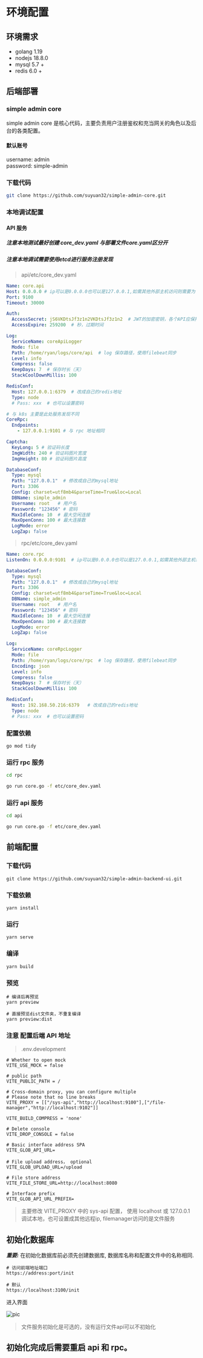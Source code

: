 # 环境配置

## 环境需求
- golang 1.19
- nodejs 18.8.0
- mysql 5.7 +
- redis 6.0 +

## 后端部署

### simple admin core
simple admin core 是核心代码，主要负责用户注册鉴权和充当网关的角色以及后台的各类配置。

#### 默认账号
username:     admin  \
password:     simple-admin

### 下载代码 
```bash
git clone https://github.com/suyuan32/simple-admin-core.git
```

### 本地调试配置
#### API 服务
##### 注意本地测试最好创建 core_dev.yaml 与部署文件core.yaml区分开
##### 注意本地调试需要使用etcd进行服务注册发现
> api/etc/core_dev.yaml
```yaml
Name: core.api
Host: 0.0.0.0 # ip可以是0.0.0.0也可以是127.0.0.1,如需其他外部主机访问则需要为 0.0.0.0
Port: 9100
Timeout: 30000

Auth:
  AccessSecret: jS6VKDtsJf3z1n2VKDtsJf3z1n2  # JWT的加密密钥，各个API应保持一致才能解析
  AccessExpire: 259200  # 秒，过期时间

Log:
  ServiceName: coreApiLogger
  Mode: file
  Path: /home/ryan/logs/core/api  # log 保存路径，使用filebeat同步
  Level: info
  Compress: false
  KeepDays: 7  # 保存时长（天）
  StackCoolDownMillis: 100

RedisConf:
  Host: 127.0.0.1:6379  # 改成自己的redis地址
  Type: node
  # Pass: xxx  # 也可以设置密码

# 与 k8s 主要是此处服务发现不同
CoreRpc:
  Endpoints:
    - 127.0.0.1:9101 # 与 rpc 地址相同

Captcha:
  KeyLong: 5 # 验证码长度
  ImgWidth: 240 # 验证码图片宽度
  ImgHeight: 80 # 验证码图片高度

DatabaseConf:
  Type: mysql
  Path: "127.0.0.1"  # 修改成自己的mysql地址
  Port: 3306
  Config: charset=utf8mb4&parseTime=True&loc=Local
  DBName: simple_admin
  Username: root   # 用户名
  Password: "123456" # 密码
  MaxIdleConn: 10  # 最大空闲连接
  MaxOpenConn: 100 # 最大连接数
  LogMode: error
  LogZap: false

```

> rpc/etc/core_dev.yaml
```yaml
Name: core.rpc
ListenOn: 0.0.0.0:9101  # ip可以是0.0.0.0也可以是127.0.0.1,如需其他外部主机访问则需要为 0.0.0.0

DatabaseConf:
  Type: mysql
  Path: "127.0.0.1"  # 修改成自己的mysql地址
  Port: 3306
  Config: charset=utf8mb4&parseTime=True&loc=Local
  DBName: simple_admin
  Username: root   # 用户名
  Password: "123456" # 密码
  MaxIdleConn: 10  # 最大空闲连接
  MaxOpenConn: 100 # 最大连接数
  LogMode: error
  LogZap: false

Log:
  ServiceName: coreRpcLogger
  Mode: file
  Path: /home/ryan/logs/core/rpc  # log 保存路径，使用filebeat同步
  Encoding: json
  Level: info
  Compress: false
  KeepDays: 7  # 保存时长（天）
  StackCoolDownMillis: 100

RedisConf:
  Host: 192.168.50.216:6379   # 改成自己的redis地址
  Type: node
  # Pass: xxx  # 也可以设置密码
```



### 配置依赖

```shell 
go mod tidy
```

### 运行 rpc 服务

```bash
cd rpc

go run core.go -f etc/core_dev.yaml
```


### 运行 api 服务

```bash
cd api

go run core.go -f etc/core_dev.yaml
```

## 前端配置

### 下载代码

```shell
git clone https://github.com/suyuan32/simple-admin-backend-ui.git
```

### 下载依赖

```shell
yarn install
```

### 运行

```shell
yarn serve
```

### 编译
```shell
yarn build
```

### 预览
```shell
# 编译后再预览
yarn preview

# 直接预览dist文件夹，不重复编译
yarn preview:dist
```

### 注意 配置后端 API 地址

> .env.development
```text
# Whether to open mock
VITE_USE_MOCK = false

# public path
VITE_PUBLIC_PATH = /

# Cross-domain proxy, you can configure multiple
# Please note that no line breaks
VITE_PROXY = [["/sys-api","http://localhost:9100"],["/file-manager","http://localhost:9102"]]

VITE_BUILD_COMPRESS = 'none'

# Delete console
VITE_DROP_CONSOLE = false

# Basic interface address SPA
VITE_GLOB_API_URL=

# File upload address， optional
VITE_GLOB_UPLOAD_URL=/upload

# File store address
VITE_FILE_STORE_URL=http://localhost:8080

# Interface prefix
VITE_GLOB_API_URL_PREFIX=
```
> 主要修改 VITE_PROXY 中的 sys-api 配置， 使用 localhost 或 127.0.0.1 调试本地，也可设置成其他远程ip, filemanager访问的是文件服务

## 初始化数据库
***重要:*** 在初始化数据库前必须先创建数据库, 数据库名称和配置文件中的名称相同.

```shell
# 访问前端地址端口
https://address:port/init

# 默认
https://localhost:3100/init
```
进入界面

![pic](../../assets/init_zh_cn.png)

> 文件服务初始化是可选的，没有运行文件api可以不初始化
## **初始化完成后需要重启 api 和 rpc。**